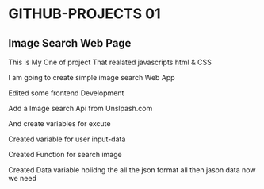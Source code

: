 # GITHUB-PROJECTS 01
## Image Search Web Page
This is My One of project That realated javascripts html & CSS

I am going to create simple image search Web App

Edited some frontend Development

Add a Image search Api from Unslpash.com

And create variables for excute

Created variable for user input-data

Created  Function for search image

Created Data variable holidng the all the json format all then jason data now we need
